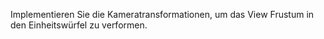 Implementieren Sie die Kameratransformationen, um das View Frustum in den Einheitswürfel zu verformen.
